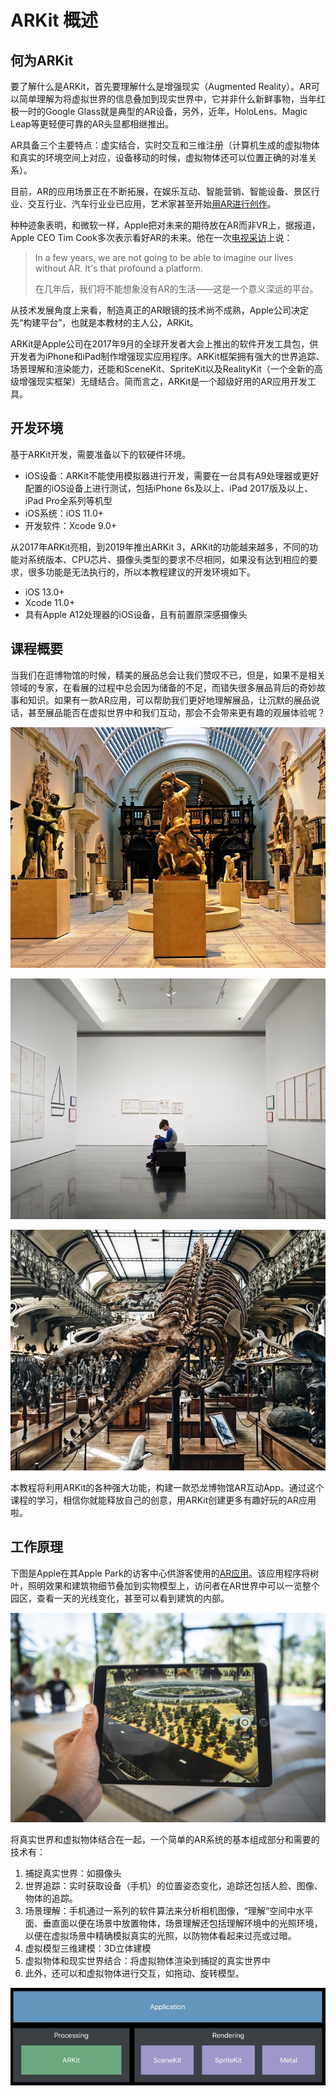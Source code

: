 # ARKit 概述

## 何为ARKit

要了解什么是ARKit，首先要理解什么是增强现实（Augmented Reality）。AR可以简单理解为将虚拟世界的信息叠加到现实世界中，它并非什么新鲜事物，当年红极一时的Google Glass就是典型的AR设备，另外，近年，HoloLens、Magic Leap等更轻便可靠的AR头显都相继推出。

AR具备三个主要特点：虚实结合，实时交互和三维注册（计算机生成的虚拟物体和真实的环境空间上对应，设备移动的时候，虚拟物体还可以位置正确的对准关系）。

目前，AR的应用场景正在不断拓展，在娱乐互动、智能营销、智能设备、景区行业、交互行业、汽车行业业已应用，艺术家甚至开始[用AR进行创作](https://www.apple.com/today/feature/augmentedrealities/?mnid=s7pA29YxT-dc_mtid_1870765e38482_pcrid_375854188485_pgrid_78554185882_&cid=aos-us-kwgo--brand-today-art--slid---product-&mtid=1870765e38482&aosid=p238&AnonymizeIP=set)。

种种迹象表明，和微软一样，Apple把对未来的期待放在AR而非VR上，据报道，Apple CEO Tim Cook多次表示看好AR的未来。他在一次[电视采访](https://www.androidpit.com/tim-cook-a-life-without-ar-unimaginable)上说：

> In a few years, we are not going to be able to imagine our lives without AR. It's that profound a platform.
>
> 在几年后，我们将不能想象没有AR的生活——这是一个意义深远的平台。

从技术发展角度上来看，制造真正的AR眼镜的技术尚不成熟，Apple公司决定先“构建平台”，也就是本教材的主人公，ARKit。

ARKit是Apple公司在2017年9月的全球开发者大会上推出的软件开发工具包，供开发者为iPhone和iPad制作增强现实应用程序。ARKit框架拥有强大的世界追踪、场景理解和渲染能力，还能和SceneKit、SpriteKit以及RealityKit（一个全新的高级增强现实框架）无缝结合。简而言之，ARKit是一个超级好用的AR应用开发工具。

## 开发环境

基于ARKit开发，需要准备以下的软硬件环境。

* iOS设备：ARKit不能使用模拟器进行开发，需要在一台具有A9处理器或更好配置的iOS设备上进行测试，包括iPhone 6s及以上、iPad 2017版及以上、iPad Pro全系列等机型
* iOS系统：iOS 11.0+
* 开发软件：Xcode 9.0+

从2017年ARKit亮相，到2019年推出ARKit 3，ARKit的功能越来越多，不同的功能对系统版本、CPU芯片、摄像头类型的要求不尽相同，如果没有达到相应的要求，很多功能是无法执行的，所以本教程建议的开发环境如下。

* iOS 13.0+
* Xcode 11.0+
* 具有Apple A12处理器的iOS设备，且有前置原深感摄像头

## 课程概要

当我们在逛博物馆的时候，精美的展品总会让我们赞叹不已，但是，如果不是相关领域的专家，在看展的过程中总会因为储备的不足，而错失很多展品背后的奇妙故事和知识。如果有一款AR应用，可以帮助我们更好地理解展品，让沉默的展品说话，甚至展品能否在虚拟世界中和我们互动，那会不会带来更有趣的观展体验呢？

![](.gitbook/assets/2.jpeg)

![](.gitbook/assets/3.jpeg)

![](.gitbook/assets/1.jpeg)

本教程将利用ARKit的各种强大功能，构建一款恐龙博物馆AR互动App。通过这个课程的学习，相信你就能释放自己的创意，用ARKit创建更多有趣好玩的AR应用啦。

## 工作原理

下图是Apple在其Apple Park的访客中心供游客使用的[AR应用](https://9to5mac.com/2017/11/17/hands-on-with-apple-park-visitor-centers-ar-campus-experience-video/)。该应用程序将树叶，照明效果和建筑物细节叠加到实物模型上，访问者在AR世界中可以一览整个园区，查看一天的光线变化，甚至可以看到建筑的内部。

![Photo by Patrick Schneider on Unsplash](.gitbook/assets/patrick-schneider-87oz2sov9ug-unsplash.jpg)



将真实世界和虚拟物体结合在一起，一个简单的AR系统的基本组成部分和需要的技术有：

1. 捕捉真实世界：如摄像头
2. 世界追踪：实时获取设备（手机）的位置姿态变化，追踪还包括人脸、图像、物体的追踪。
3. 场景理解：手机通过一系列的软件算法来分析相机图像，“理解“空间中水平面、垂直面以便在场景中放置物体，场景理解还包括理解环境中的光照环境，以便在虚拟场景中精确模拟真实的光照，以防物体看起来过亮或过暗。
4. 虚拟模型三维建模：3D立体建模
5. 虚拟物体和现实世界结合：将虚拟物体渲染到捕捉的真实世界中
6. 此外，还可以和虚拟物体进行交互，如拖动、旋转模型。

![ARKit&#x67B6;&#x6784;&#x56FE;](.gitbook/assets/5.png)



